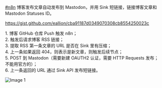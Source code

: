 [#n8n](https://e5n.cc/tags/n8n) 博客发布文章自动发布到 Mastodon，并用 Sink 短链接，链接博客文章和 Mastodon Statuses ID。

<https://gist.github.com/eallion/cba91187d0349070308cb8554250023c>

1\. 博客 GitHub 仓库 Push 触发 n8n；  
2\. 触发后请求博客 RSS 链接；  
3\. 提取 RSS 第一条文章的 URL 是否在 Sink 里有压缩；  
4\. 上一条如果返回 404，则表示是新文章，则触发后续节点；  
5\. POST 到 Mastodon（需要新建 OAUTH2 认证，需要 HTTP Requests 发布；不能用官方的）；  
6\. 上一条返回的 URL 通过 Sink API 发布短链接。

![Image 1](https://files.e5n.cc/media_attachments/files/114/184/502/465/217/225/original/b9ae9c129ca6d648.png)
